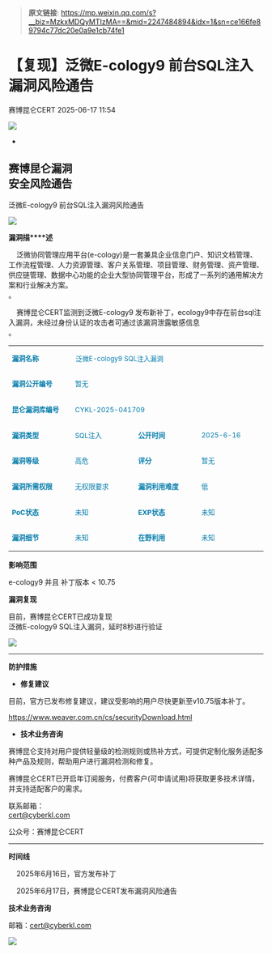 > **原文链接**: https://mp.weixin.qq.com/s?__biz=MzkxMDQyMTIzMA==&mid=2247484894&idx=1&sn=ce166fe89794c77dc20e0a9e1cb74fe1

#  【复现】泛微E-cology9 前台SQL注入漏洞风险通告  
 赛博昆仑CERT   2025-06-17 11:54  
  
![](https://mmbiz.qpic.cn/mmbiz_gif/iaZ7t7b9Dodvib7ddpGMC6vx4COAy4sBoGbGCkwVUIJSHBPI0z1Utrp1h5ys6ygT3albl3PgjejJcRRRiaDFFbMBA/640?wx_fmt=gif "")  
  
  
-  
赛博昆仑漏洞  
安全风险通告  
-  
  
泛微E-cology9 前台SQL注入漏洞风险通告  
  
![](https://mmbiz.qpic.cn/mmbiz_svg/7j1UQofaR9fsNXgsOXHVKZMJ1PCicm8s4RHQVjCJEjX63AsNibMx3So4wSMAvubEOoU2vLqYY7hIibIJbkEaPIDs5A4ianh5jibxw/640?wx_fmt=svg "")  
  
  
  
  
**漏洞描****述**  
  
  
    泛微协同管理应用平台(e-cology)是一套兼具企业信息门户、知识文档管理、工作流程管理、人力资源管理、客户关系管理、项目管理、财务管理、资产管理、供应链管理、数据中心功能的企业大型协同管理平台，形成了一系列的通用解决方案和行业解决方案。  
。  
  
    赛博昆仑CERT监测到泛微E-cology9 发布新补丁，ecology9中存在前台sql注入漏洞，未经过身份认证的攻击者可通过该漏洞泄露敏感信息  
。  
<table><tbody><tr style="height:39px;"><td data-colwidth="144" width="144" style="font-size: 10pt;text-align: left;word-break: break-all;"><p><span style="color: rgb(0, 122, 170);"><strong><span leaf="">漏洞名称</span></strong></span></p></td><td colspan="3" data-colwidth="144,144,144"><section><span leaf="" style="color: rgb(0, 122, 170);"><span textstyle="" style="font-size: 13px;">泛微E-cology9 SQL注入漏洞</span></span></section></td></tr><tr style="height:39px;"><td data-colwidth="144" width="144" style="font-size: 10pt;text-align: left;"><p><span style="color: rgb(0, 122, 170);"><strong><span leaf="">漏洞公开编号</span></strong></span></p></td><td colspan="3" data-colwidth="144,144,144" style="font-size: 10pt;text-align: left;"><p><span style="color: rgb(0, 122, 170);"><span leaf="">暂无</span></span></p></td></tr><tr style="height:39px;"><td data-colwidth="144" width="144" style="font-size: 10pt;text-align: left;"><p><span style="color: rgb(0, 122, 170);"><strong><span leaf="">昆仑漏洞库编号</span></strong></span></p></td><td colspan="3" data-colwidth="144,144,144" style="font-size: 10pt;text-align: left;"><p><span style="color: rgb(0, 122, 170);"><span leaf="">CYKL-2025-041709</span></span></p></td></tr><tr style="height:39px;"><td data-colwidth="144" width="144" style="font-size: 10pt;text-align: left;"><p><span style="color: rgb(0, 122, 170);"><strong><span leaf="">漏洞类型</span></strong></span></p></td><td data-colwidth="144" width="144" style="font-size: 10pt;text-align: left;"><p><span style="color: rgb(0, 122, 170);"><span leaf="">SQL注入</span><span leaf=""><br/></span></span></p></td><td data-colwidth="144" width="144" style="font-size: 10pt;text-align: left;"><p><span style="color: rgb(0, 122, 170);"><strong><span leaf="">公开时间</span></strong></span></p></td><td data-colwidth="144" width="144" style="font-size: 10pt;text-align: left;"><p><span style="color: rgb(0, 122, 170);"><span leaf="">2025-6-16</span></span></p></td></tr><tr style="height:39px;"><td data-colwidth="144" width="144" style="font-size: 10pt;text-align: left;"><p><span style="color: rgb(0, 122, 170);"><strong><span leaf="">漏洞等级</span></strong></span></p></td><td data-colwidth="144" width="144" style="font-size: 10pt;text-align: left;"><p><span style="color: rgb(0, 122, 170);"><span leaf="">高危</span></span></p></td><td data-colwidth="144" width="144" style="font-size: 10pt;text-align: left;"><p><span style="color: rgb(0, 122, 170);"><strong><span leaf="">评分</span></strong></span></p></td><td data-colwidth="144" width="144" style="font-size: 10pt;text-align: left;"><p><span style="color: rgb(0, 122, 170);"><span leaf="">暂无</span></span></p></td></tr><tr style="height:39px;"><td data-colwidth="144" width="144" style="font-size: 10pt;text-align: left;"><p><span style="color: rgb(0, 122, 170);"><strong><span leaf="">漏洞所需权限</span></strong></span></p></td><td data-colwidth="144" width="144" style="font-size: 10pt;text-align: left;"><p><span style="color: rgb(0, 122, 170);"><span leaf="">无权限要求</span></span></p></td><td data-colwidth="144" width="144" style="font-size: 10pt;text-align: left;"><p><span style="color: rgb(0, 122, 170);"><strong><span leaf="">漏洞利用难度</span></strong></span></p></td><td data-colwidth="144" width="144" style="font-size: 10pt;text-align: left;"><p><span style="color: rgb(0, 122, 170);"><span leaf="">低</span></span></p></td></tr><tr style="height:39px;"><td data-colwidth="144" width="144" style="font-size: 10pt;text-align: left;"><p><span style="color: rgb(0, 122, 170);"><strong><span leaf="">PoC</span></strong><strong><span leaf="">状态</span></strong></span></p></td><td data-colwidth="144" width="144" style="font-size: 10pt;text-align: left;"><p><span style="color: rgb(0, 122, 170);"><span leaf="">未知</span></span></p></td><td data-colwidth="144" width="144" style="font-size: 10pt;text-align: left;"><p><span style="color: rgb(0, 122, 170);"><strong><span leaf="">EXP</span></strong><strong><span leaf="">状态</span></strong></span></p></td><td data-colwidth="144" width="144" style="font-size: 10pt;text-align: left;"><p><span style="color: rgb(0, 122, 170);"><span leaf="">未知</span></span></p></td></tr><tr style="height:39px;"><td data-colwidth="144" width="144" style="font-size: 10pt;text-align: left;"><p><span style="color: rgb(0, 122, 170);"><strong><span leaf="">漏洞细节</span></strong></span></p></td><td data-colwidth="144" width="144" style="font-size: 10pt;text-align: left;"><p><span style="color: rgb(0, 122, 170);"><span leaf="">未知</span></span></p></td><td data-colwidth="144" width="144" style="font-size: 10pt;text-align: left;"><p><span style="color: rgb(0, 122, 170);"><strong><span leaf="">在野利用</span></strong></span></p></td><td data-colwidth="144" width="144" style="font-size: 10pt;text-align: left;"><p><span style="color: rgb(0, 122, 170);"><span leaf="">未知</span></span></p></td></tr></tbody></table>  
  
**影响范围**  
  
e-cology9 并且 补丁版本 < 10.75  
  
  
**漏洞复现**  
  
  
目前，赛博昆仑CERT已成功复现  
泛微E-cology9 SQL注入漏洞，延时8秒进行验证  
  
![](https://mmbiz.qpic.cn/sz_mmbiz_png/iaZ7t7b9DodsFyV7L6LfCeAZrRdT05UcUkecOFqnWsIMU0Ffic0zyRTZGS2Bcp84V1VxsZohDrV0Jh2ib7NFwwAHg/640?wx_fmt=png&from=appmsg "")  
  
  
****  
**防护措施**  
- **修复建议**  
  
目前，官方已发布修复建议，建议受影响的用户尽快更新至v10.75版本补丁。  
  
https://www.weaver.com.cn/cs/securityDownload.html  
  
- **技术业务咨询**  
  
  
  
赛博昆仑支持对用户提供轻量级的检测规则或热补方式，可提供定制化服务适配多种产品及规则，帮助用户进行漏洞检测和修复。  
  
赛博昆仑CERT已开启年订阅服务，付费客户(可申请试用)将获取更多技术详情，并支持适配客户的需求。  
  
联系邮箱：  
cert@cyberkl.com  
  
公众号：赛博昆仑CERT  
  
  
****  
**时间线**  
  
    2025年6月16日，官方发布补丁  
  
    2025年6月17日，赛博昆仑CERT发布漏洞风险通告  
  
  
  
**技术业务咨询**  
  
邮箱：cert@cyberkl.com  
  
  
  
![](https://mmbiz.qpic.cn/mmbiz_gif/iaZ7t7b9Dodvib7ddpGMC6vx4COAy4sBoGLJ1DKwHPSc2JX7FQat3De8XiaajuAHkJzOY9ic9bnaHiaLJqVHIe0E2wg/640?wx_fmt=gif "")  
  
  
  
  
  
  
  
  
  
  
  
  
